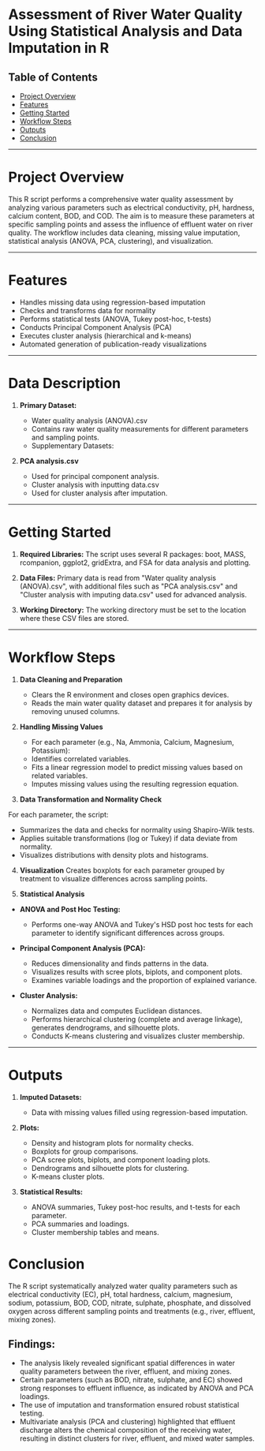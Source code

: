 # Assessment of River Water Quality Using Statistical Analysis and Data Imputation in R

## Table of Contents

- [Project Overview](#project-overview)
- [Features](#features)
- [Getting Started](#getting-started)
- [Workflow Steps](#workflow-steps)
- [Outputs](#outputs)
- [Conclusion](#conclusion)

---

# Project Overview
This R script performs a comprehensive water quality assessment by analyzing various parameters such as electrical conductivity, pH, hardness, calcium content, BOD, and COD. The aim is to measure these parameters at specific sampling points and assess the influence of effluent water on river quality. The workflow includes data cleaning, missing value imputation, statistical analysis (ANOVA, PCA, clustering), and visualization.

---

# Features
- Handles missing data using regression-based imputation
- Checks and transforms data for normality
- Performs statistical tests (ANOVA, Tukey post-hoc, t-tests)
- Conducts Principal Component Analysis (PCA)
- Executes cluster analysis (hierarchical and k-means)
- Automated generation of publication-ready visualizations

---

# Data Description

1. **Primary Dataset:**

   - Water quality analysis (ANOVA).csv
   - Contains raw water quality measurements for different parameters and sampling points.
   - Supplementary Datasets:

2. **PCA analysis.csv**

   - Used for principal component analysis.
   - Cluster analysis with inputting data.csv
   - Used for cluster analysis after imputation.

---

# Getting Started

1. **Required Libraries:**
The script uses several R packages: boot, MASS, rcompanion, ggplot2, gridExtra, and FSA for data analysis and plotting.

2. **Data Files:**
Primary data is read from "Water quality analysis (ANOVA).csv", with additional files such as "PCA analysis.csv" and "Cluster analysis with imputing data.csv" used for advanced analysis.

3. **Working Directory:**
The working directory must be set to the location where these CSV files are stored.

---

# Workflow Steps

1. **Data Cleaning and Preparation**
   - Clears the R environment and closes open graphics devices.
   - Reads the main water quality dataset and prepares it for analysis by removing unused columns.

2. **Handling Missing Values**
   - For each parameter (e.g., Na, Ammonia, Calcium, Magnesium, Potassium):
   - Identifies correlated variables.
   - Fits a linear regression model to predict missing values based on related variables.
   - Imputes missing values using the resulting regression equation.

3. **Data Transformation and Normality Check**

For each parameter, the script:
   - Summarizes the data and checks for normality using Shapiro-Wilk tests.
   - Applies suitable transformations (log or Tukey) if data deviate from normality.
   - Visualizes distributions with density plots and histograms.

4. **Visualization**
Creates boxplots for each parameter grouped by treatment to visualize differences across sampling points.

5. **Statistical Analysis**

- **ANOVA and Post Hoc Testing:**
  - Performs one-way ANOVA and Tukey's HSD post hoc tests for each parameter to identify significant differences across groups.

- **Principal Component Analysis (PCA):**
  - Reduces dimensionality and finds patterns in the data.
  - Visualizes results with scree plots, biplots, and component plots.
  - Examines variable loadings and the proportion of explained variance.

- **Cluster Analysis:**
  - Normalizes data and computes Euclidean distances.
  - Performs hierarchical clustering (complete and average linkage), generates dendrograms, and silhouette plots.
  - Conducts K-means clustering and visualizes cluster membership.

---

# Outputs

1. **Imputed Datasets:**
   - Data with missing values filled using regression-based imputation.

2. **Plots:**
   - Density and histogram plots for normality checks.
   - Boxplots for group comparisons.
   - PCA scree plots, biplots, and component loading plots.
   - Dendrograms and silhouette plots for clustering.
   - K-means cluster plots.

3. **Statistical Results:**
   - ANOVA summaries, Tukey post-hoc results, and t-tests for each parameter.
   - PCA summaries and loadings.
   - Cluster membership tables and means.

# Conclusion
The R script systematically analyzed water quality parameters such as electrical conductivity (EC), pH, total hardness, calcium, magnesium, sodium, potassium, BOD, COD, nitrate, sulphate, phosphate, and dissolved oxygen across different sampling points and treatments (e.g., river, effluent, mixing zones). 

## Findings:

- The analysis likely revealed significant spatial differences in water quality parameters between the river, effluent, and mixing zones.
- Certain parameters (such as BOD, nitrate, sulphate, and EC) showed strong responses to effluent influence, as indicated by ANOVA and PCA loadings.
- The use of imputation and transformation ensured robust statistical testing.
- Multivariate analysis (PCA and clustering) highlighted that effluent discharge alters the chemical composition of the receiving water, resulting in distinct clusters for river, effluent, and mixed water samples.

